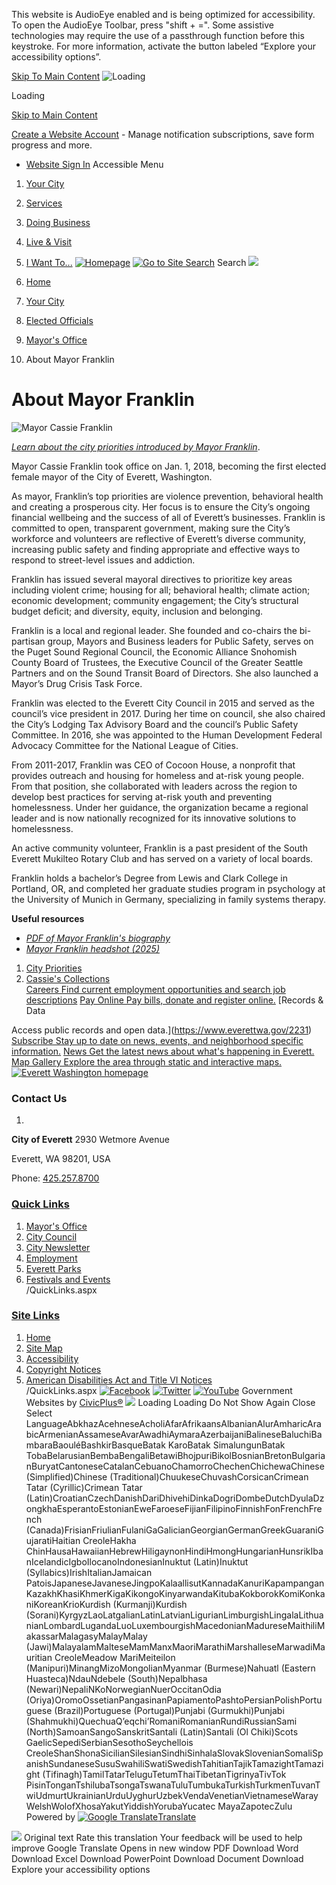 

This website is AudioEye enabled and is being optimized for accessibility. To open the AudioEye Toolbar, press "shift + =". Some assistive technologies may require the use of a passthrough function before this keystroke. For more information, activate the button labeled “Explore your accessibility options”.

  [Skip To Main Content](https://www.everettwa.gov/1132/About-Mayor-Franklin#structuralContainer6)   ![Loading](images/ac0cbfef63ae083b5c65f811a8fd81f8e128290501cbd15cae96269b9090c8a3.ajax-loader.gif) 

Loading

  [Skip to Main Content](https://www.everettwa.gov/1132/About-Mayor-Franklin#cc79272875-c617-417c-ac68-fd5c98491c72)  

 [Create a Website Account](https://www.everettwa.gov/MyAccount/ProfileCreate)  - Manage notification subscriptions, save form progress and more.    

 *  [Website Sign In](https://www.everettwa.gov/MyAccount) 
 Accessible Menu

 1.  [Your City](https://www.everettwa.gov/27/Your-City) 
 1.  [Services](https://www.everettwa.gov/31/Services) 
 1.  [Doing Business](https://www.everettwa.gov/35/Doing-Business) 
 1.  [Live & Visit](https://www.everettwa.gov/1996/Live-Visit) 
 1.  [I Want To...](https://www.everettwa.gov/9/I-Want-To) 
  [![Homepage](e6fef3aeef1860f4b5f1bad4e6fbf617912680de7ed0fedf300de2f91194a2a3.jpg)](https://www.everettwa.gov/1132/About-Mayor-Franklin)   [![Go to Site Search](118b6c909ae5838bead1643c82cf1e7cf8d69943b1a206dddbb44a6e9a087081.jpg)](https://www.everettwa.gov/Search/Results) Search  ![](1bab659d81341d8a3cb23ea60964920f5aaa5f6d10f1a58657b91f9b0d8e9cc9.jpg)  

 1.  [Home](https://www.everettwa.gov/1132/About-Mayor-Franklin) 
 1.  [Your City](https://www.everettwa.gov/27/Your-City) 
 1.  [Elected Officials](https://www.everettwa.gov/1038/Elected-Officials) 
 1.  [Mayor's Office](https://www.everettwa.gov/270/Mayors-Office) 
 1. About Mayor Franklin

# About Mayor Franklin

  ![Mayor Cassie Franklin](images/87c4af0e8e74da9100a8db243e55e47e6cdc585fed81388c124c58955b315f6a.jpg)  

 [*Learn about the city priorities introduced by Mayor Franklin*](https://www.everettwa.gov/2459).

Mayor Cassie Franklin took office on Jan. 1, 2018, becoming the first elected female mayor of the City of Everett, Washington.

As mayor, Franklin’s top priorities are violence prevention, behavioral health and creating a prosperous city. Her focus is to ensure the City’s ongoing financial wellbeing and the success of all of Everett’s businesses. Franklin is committed to open, transparent government, making sure the City’s workforce and volunteers are reflective of Everett’s diverse community, increasing public safety and finding appropriate and effective ways to respond to street-level issues and addiction.

Franklin has issued several mayoral directives to prioritize key areas including violent crime; housing for all; behavioral health; climate action; economic development; community engagement; the City’s structural budget deficit; and diversity, equity, inclusion and belonging. 

Franklin is a local and regional leader. She founded and co-chairs the bi-partisan group, Mayors and Business leaders for Public Safety, serves on the Puget Sound Regional Council, the Economic Alliance Snohomish County Board of Trustees, the Executive Council of the Greater Seattle Partners and on the Sound Transit Board of Directors. She also launched a Mayor’s Drug Crisis Task Force. 

Franklin was elected to the Everett City Council in 2015 and served as the council’s vice president in 2017. During her time on council, she also chaired the City’s Lodging Tax Advisory Board and the council’s Public Safety Committee. In 2016, she was appointed to the Human Development Federal Advocacy Committee for the National League of Cities.

From 2011-2017, Franklin was CEO of Cocoon House, a nonprofit that provides outreach and housing for homeless and at-risk young people. From that position, she collaborated with leaders across the region to develop best practices for serving at-risk youth and preventing homelessness. Under her guidance, the organization became a regional leader and is now nationally recognized for its innovative solutions to homelessness.

An active community volunteer, Franklin is a past president of the South Everett Mukilteo Rotary Club and has served on a variety of local boards.

Franklin holds a bachelor’s Degree from Lewis and Clark College in Portland, OR, and completed her graduate studies program in psychology at the University of Munich in Germany, specializing in family systems therapy.

 __Useful resources__ 

 *  [*PDF of Mayor Franklin's biography*](https://www.everettwa.gov/DocumentCenter/View/40641) 
 *  [*Mayor Franklin headshot (2025)*](https://www.everettwa.gov/DocumentCenter/View/40642) 

 1.   [City Priorities](https://www.everettwa.gov/2459/City-Priorities)  
 1.   [Cassie's Collections](https://www.everettwa.gov/3050/Cassies-Collections)  
  [Careers Find current employment opportunities and search job descriptions](https://www.everettwa.gov/1408)   [Pay Online Pay bills, donate and register online.](https://www.everettwa.gov/928)   [Records & Data 

 Access public records and open data.](https://www.everettwa.gov/2231)   [Subscribe Stay up to date on news, events, and neighborhood specific information.](https://www.everettwa.gov/list.aspx)   [News Get the latest news about what's happening in Everett.](https://www.everettwa.gov/civicalerts.aspx)   [Map Gallery Explore the area through static and interactive maps.](https://www.everettwa.gov/2205)   [![Everett Washington homepage](images/3fb457ffc40b2f19a2d1da29722a8a5d8400faae6afd0279eb92050bbb4f3b6a.jpg)](https://www.everettwa.gov/1132/About-Mayor-Franklin)  

### Contact Us

 1.    

  __City of Everett__ 2930 Wetmore Avenue   

Everett, WA 98201, USA   

Phone: [425.257.8700]()     

###  [Quick Links](https://www.everettwa.gov/QuickLinks.aspx?CID=299) 

 1.  [Mayor's Office](https://www.everettwa.gov/270/Mayors-Office)  
 1.  [City Council](https://www.everettwa.gov/citycouncil)  
 1.  [City Newsletter](https://www.everettwa.gov/1697/City-of-Everett-Newsletter)  
 1.  [Employment](https://www.everettwa.gov/1408/Employment-Opportunities)  
 1.  [Everett Parks](https://everettwa.gov/149/Parks-Recreation)  
 1.  [Festivals and Events](https://everettwa.gov/765/Festivals-Events)  
 /QuickLinks.aspx 

###  [Site Links](https://www.everettwa.gov/QuickLinks.aspx?CID=391) 

 1.  [Home](https://www.everettwa.gov/1132/About-Mayor-Franklin)  
 1.  [Site Map](https://www.everettwa.gov/SiteMap)  
 1.  [Accessibility](https://www.everettwa.gov/Accessibility)  
 1.  [Copyright Notices](https://www.everettwa.gov/Copyright)  
 1.  [American Disabilities Act and Title VI Notices](https://www.everettwa.gov/ADA)  
 /QuickLinks.aspx  [![Facebook](images/46bbfb1d214a9d520c349f304f3a50e0874e25a0acf1151453a8a9209fca0f70.jpg)](https://www.facebook.com/EverettCity)   [![Twitter](images/01f7baf73ae2de382a3e1cf853ea6994e3ea07876cfbcb6654811f74cba026a3.jpg)](https://twitter.com/everettcity)   [![YouTube](images/ca1047d80500dabebd2116a382a1a04333e76e86c015fda45b76aca1b238527b.jpg)](https://www.youtube.com/everettcity)  Government Websites by [CivicPlus®](https://www.civicplus.com/referral)  ![](images/60d5722b3f90110ee7539f46626d1971f0dc904401e6a5232465e5c38d732ea0.jpg)  Loading Loading Do Not Show Again Close Select LanguageAbkhazAcehneseAcholiAfarAfrikaansAlbanianAlurAmharicArabicArmenianAssameseAvarAwadhiAymaraAzerbaijaniBalineseBaluchiBambaraBaouléBashkirBasqueBatak KaroBatak SimalungunBatak TobaBelarusianBembaBengaliBetawiBhojpuriBikolBosnianBretonBulgarianBuryatCantoneseCatalanCebuanoChamorroChechenChichewaChinese (Simplified)Chinese (Traditional)ChuukeseChuvashCorsicanCrimean Tatar (Cyrillic)Crimean Tatar (Latin)CroatianCzechDanishDariDhivehiDinkaDogriDombeDutchDyulaDzongkhaEsperantoEstonianEweFaroeseFijianFilipinoFinnishFonFrenchFrench (Canada)FrisianFriulianFulaniGaGalicianGeorgianGermanGreekGuaraniGujaratiHaitian CreoleHakha ChinHausaHawaiianHebrewHiligaynonHindiHmongHungarianHunsrikIbanIcelandicIgboIlocanoIndonesianInuktut (Latin)Inuktut (Syllabics)IrishItalianJamaican PatoisJapaneseJavaneseJingpoKalaallisutKannadaKanuriKapampanganKazakhKhasiKhmerKigaKikongoKinyarwandaKitubaKokborokKomiKonkaniKoreanKrioKurdish (Kurmanji)Kurdish (Sorani)KyrgyzLaoLatgalianLatinLatvianLigurianLimburgishLingalaLithuanianLombardLugandaLuoLuxembourgishMacedonianMadureseMaithiliMakassarMalagasyMalayMalay (Jawi)MalayalamMalteseMamManxMaoriMarathiMarshalleseMarwadiMauritian CreoleMeadow MariMeiteilon (Manipuri)MinangMizoMongolianMyanmar (Burmese)Nahuatl (Eastern Huasteca)NdauNdebele (South)Nepalbhasa (Newari)NepaliNKoNorwegianNuerOccitanOdia (Oriya)OromoOssetianPangasinanPapiamentoPashtoPersianPolishPortuguese (Brazil)Portuguese (Portugal)Punjabi (Gurmukhi)Punjabi (Shahmukhi)QuechuaQʼeqchiʼRomaniRomanianRundiRussianSami (North)SamoanSangoSanskritSantali (Latin)Santali (Ol Chiki)Scots GaelicSepediSerbianSesothoSeychellois CreoleShanShonaSicilianSilesianSindhiSinhalaSlovakSlovenianSomaliSpanishSundaneseSusuSwahiliSwatiSwedishTahitianTajikTamazightTamazight (Tifinagh)TamilTatarTeluguTetumThaiTibetanTigrinyaTivTok PisinTonganTshilubaTsongaTswanaTuluTumbukaTurkishTurkmenTuvanTwiUdmurtUkrainianUrduUyghurUzbekVendaVenetianVietnameseWarayWelshWolofXhosaYakutYiddishYorubaYucatec MayaZapotecZulu Powered by  [![Google Translate](images/3f3f3a8d0882c4edd13c1755632554f3042dd0f45af91da1e753b94d76c2513f.googlelogo_color_42x16dp.png)Translate](https://translate.google.com)  

  ![](images/13a949374212f668e5cb41968b00a15c585519968fe4f6c7f4975d235370f0d0.jpg)  Original text Rate this translation Your feedback will be used to help improve Google Translate  []()  []()  Opens in new window PDF Download Word Download Excel Download PowerPoint Download Document Download Explore your accessibility options 